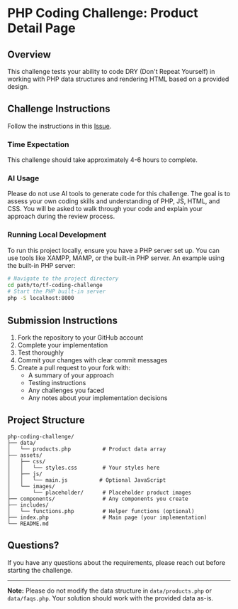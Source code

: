 # PHP Coding Challenge: Product Detail Page

## Overview
This challenge tests your ability to code DRY (Don't Repeat Yourself) in working with PHP data structures and rendering HTML based on a provided design.

## Challenge Instructions
Follow the instructions in this [Issue](https://github.com/temperandforge/TF-Coding-Challenge/issues/1).

### Time Expectation
This challenge should take approximately 4-6 hours to complete.

### AI Usage
Please do not use AI tools to generate code for this challenge. The goal is to assess your own coding skills and understanding of PHP, JS, HTML, and CSS. You will be asked to walk through your code and explain your approach during the review process.

### Running Local Development
To run this project locally, ensure you have a PHP server set up. You can use tools like XAMPP, MAMP, or the built-in PHP server.
An example using the built-in PHP server:
```bash
# Navigate to the project directory
cd path/to/tf-coding-challenge
# Start the PHP built-in server
php -S localhost:8000
```

## Submission Instructions
1. Fork the repository to your GitHub account
2. Complete your implementation
3. Test thoroughly
4. Commit your changes with clear commit messages
5. Create a pull request to your fork with:
   - A summary of your approach
   - Testing instructions
   - Any challenges you faced
   - Any notes about your implementation decisions

## Project Structure
```
php-coding-challenge/
├── data/
│   └── products.php          # Product data array
├── assets/
│   ├── css/
│   │   └── styles.css        # Your styles here
│   ├── js/
│   │   └── main.js          # Optional JavaScript
│   └── images/
│       └── placeholder/      # Placeholder product images
├── components/               # Any components you create
├── includes/
│   └── functions.php         # Helper functions (optional)
├── index.php                 # Main page (your implementation)
└── README.md
```

## Questions?
If you have any questions about the requirements, please reach out before starting the challenge.

---

**Note:** Please do not modify the data structure in `data/products.php` or `data/faqs.php`. Your solution should work with the provided data as-is.
